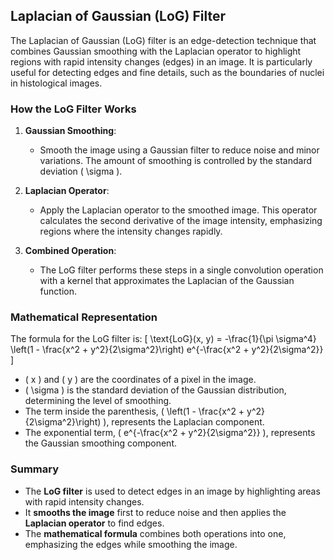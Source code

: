 ## Laplacian of Gaussian (LoG) Filter

The Laplacian of Gaussian (LoG) filter is an edge-detection technique that combines Gaussian smoothing with the Laplacian operator to highlight regions with rapid intensity changes (edges) in an image. It is particularly useful for detecting edges and fine details, such as the boundaries of nuclei in histological images.

### How the LoG Filter Works

1. **Gaussian Smoothing**:
   - Smooth the image using a Gaussian filter to reduce noise and minor variations. The amount of smoothing is controlled by the standard deviation \( \sigma \).

2. **Laplacian Operator**:
   - Apply the Laplacian operator to the smoothed image. This operator calculates the second derivative of the image intensity, emphasizing regions where the intensity changes rapidly.

3. **Combined Operation**:
   - The LoG filter performs these steps in a single convolution operation with a kernel that approximates the Laplacian of the Gaussian function.

### Mathematical Representation

The formula for the LoG filter is:
\[ \text{LoG}(x, y) = -\frac{1}{\pi \sigma^4} \left(1 - \frac{x^2 + y^2}{2\sigma^2}\right) e^{-\frac{x^2 + y^2}{2\sigma^2}} \]

- \( x \) and \( y \) are the coordinates of a pixel in the image.
- \( \sigma \) is the standard deviation of the Gaussian distribution, determining the level of smoothing.
- The term inside the parenthesis, \( \left(1 - \frac{x^2 + y^2}{2\sigma^2}\right) \), represents the Laplacian component.
- The exponential term, \( e^{-\frac{x^2 + y^2}{2\sigma^2}} \), represents the Gaussian smoothing component.


### Summary

- The **LoG filter** is used to detect edges in an image by highlighting areas with rapid intensity changes.
- It **smooths the image** first to reduce noise and then applies the **Laplacian operator** to find edges.
- The **mathematical formula** combines both operations into one, emphasizing the edges while smoothing the image.
